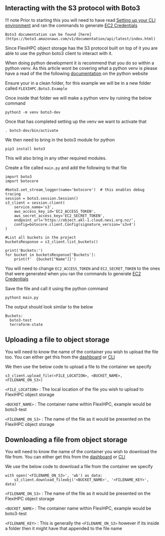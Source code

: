 ## Interacting with the S3 protocol with Boto3

!!! note
    Prior to starting this you will need to have read [Setting up your CLI environment](../set-up-your-cli-environment/index.md) and ran the commands to generate [EC2 Credentials](creating-and-managing-ec2-credentials-via-cli.md)

    Boto3 documentation can be found [here](https://boto3.amazonaws.com/v1/documentation/api/latest/index.html)

Since FlexiHPC object storage has the S3 protocol built on top of it you are able to use the python boto3 client to interact with it.

When doing python development it is recommend that you do so within a python venv. As this article wont be covering what a python venv is please have a read of the the following [documentation](https://docs.python.org/3/library/venv.html#) on the python website

Ensure your in a clean folder, for this example we will be in a new folder called `FLEXIHPC.Boto3.Example`

Once inside that folder we will make a python venv by ruining the below command

``` { .sh }
python3 -m venv boto3-dev
```

Once that has completed setting up the venv we want to activate that

``` { .sh }
. boto3-dev/bin/activate
```

We then need to bring in the boto3 module for python

``` { .sh }
pip3 install boto3
```

This will also bring in any other required modules.

Create a file called `main.py` and add the following to that file

``` { .py }
import boto3
import botocore

#boto3.set_stream_logger(name='botocore')  # this enables debug tracing
session = boto3.session.Session()
s3_client = session.client(
    service_name='s3',
    aws_access_key_id='EC2_ACCESS_TOKEN',
    aws_secret_access_key='EC2_SECRET_TOKEN',
    endpoint_url='https://object.akl-1.cloud.nesi.org.nz/',
    config=botocore.client.Config(signature_version='s3v4')
)

#List all buckets in the project
bucketsResponse = s3_client.list_buckets()

print('Buckets:')
for bucket in bucketsResponse['Buckets']:
    print(f'  {bucket["Name"]}')
```

You will need to change `EC2_ACCESS_TOKEN` and `EC2_SECRET_TOKEN` to the ones that were generated when you ran the commands to generate [EC2 Credentials](../create-and-manage-identity/index.md)

Save the file and call it using the python command

``` { .sh }
python3 main.py
```

The output should look similar to the below

``` { .sh .no-copy}
Buckets:
  boto3-test
  terraform-state
```

## Uploading a file to object storage

You will need to know the name of the container you wish to upload the file too. You can either get this from the [dashboard](with_the_dashboard/create-and-manage-object-storage-with-the-dashboard.md) or [CLI](with_the_CLI/create-and-manage-object-storage-via-cli.md)

We then use the below code to upload a file to the container we specify

```
s3_client.upload_file(<FILE_LOCATION>, <BUCKET_NAME>, <FILENAME_ON_S3>)
```

`<FILE_LOCATION>`
:   The local location of the file you wish to upload to FlexiHPC object storage

`<BUCKET_NAME>`
:   The container name within FlexiHPC, example would be boto3-test

`<FILENAME_ON_S3>`
:   The name of the file as it would be presented on the FlexiHPC object storage

## Downloading a file from object storage

You will need to know the name of the container you wish to download the file from. You can either get this from the [dashboard](with_the_dashboard/create-and-manage-object-storage-with-the-dashboard.md) or [CLI](with_the_CLI/create-and-manage-object-storage-via-cli.md)

We use the below code to download a file from the container we specify

```
with open('<FILENAME_ON_S3>', 'wb') as data:
    s3_client.download_fileobj('<BUCKET_NAME>', '<FILENAME_KEY>', data)
```

`<FILENAME_ON_S3>`
:   The name of the file as it would be presented on the FlexiHPC object storage

`<BUCKET_NAME>`
:   The container name within FlexiHPC, example would be boto3-test

`<FILENAME_KEY>`
:   This is generally the `<FILENAME_ON_S3>` however if its inside a folder then it might have that appended to the file name
